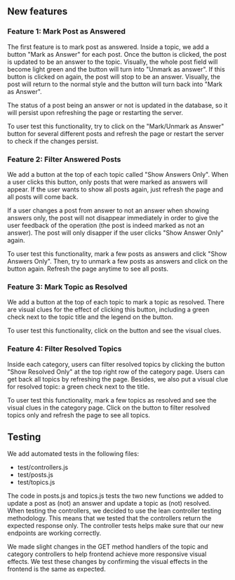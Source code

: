 ## New features

### Feature 1: Mark Post as Answered

The first feature is to mark post as answered. Inside a topic, we add a button "Mark as Answer" for each post. Once the button is clicked, the post is updated to be an answer to the topic. Visually, the whole post field will become light green and the button will turn into "Unmark as answer". If this button is clicked on again, the post will stop to be an answer. Visually, the post will return to the normal style and the button will turn back into "Mark as Answer".

The status of a post being an answer or not is updated in the database, so it will persist upon refreshing the page or restarting the server.

To user test this functionality, try to click on the "Mark/Unmark as Answer" button for several different posts and refresh the page or restart the server to check if the changes persist.

### Feature 2: Filter Answered Posts

We add a button at the top of each topic called "Show Answers Only". When a user clicks this button, only posts that were marked as answers will appear. If the user wants to show all posts again, just refresh the page and all posts will come back.

If a user changes a post from answer to not an answer when showing answers only, the post will not disappear immediately in order to give the user feedback of the operation (the post is indeed marked as not an answer). The post will only disapper if the user clicks "Show Answer Only" again.

To user test this functionality, mark a few posts as answers and click "Show Answers Only". Then, try to unmark a few posts as answers and click on the button again. Refresh the page anytime to see all posts.

### Feature 3: Mark Topic as Resolved

We add a button at the top of each topic to mark a topic as resolved. There are visual clues for the effect of clicking this button, including a green check next to the topic title and the legend on the button.

To user test this functionality, click on the button and see the visual clues.

### Feature 4: Filter Resolved Topics

Inside each category, users can filter resolved topics by clicking the button "Show Resolved Only" at the top right row of the category page. Users can get back all topics by refreshing the page. Besides, we also put a visual clue for resolved topic: a green check next to the title.

To user test this functionality, mark a few topics as resolved and see the visual clues in the category page. Click on the button to filter resolved topics only and refresh the page to see all topics.

## Testing

We add automated tests in the following files:

 * test/controllers.js
 * test/posts.js
 * test/topics.js

The code in posts.js and topics.js tests the two new functions we added to update a post as (not) an answer and update a topic as (not) resolved. When testing the controllers, we decided to use the lean controller testing methodology. This means that we tested that the controllers return the expected response only. The controller tests helps make sure that our new endpoints are working correctly.

We made slight changes in the GET method handlers of the topic and category controllers to help frontend achieve more responsive visual effects. We test these changes by confirming the visual effects in the frontend is the same as expected.